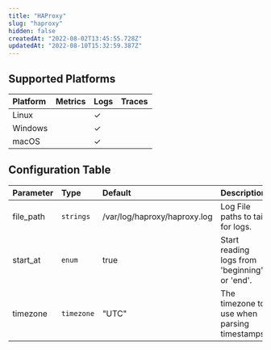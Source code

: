 ```yaml
---
title: "HAProxy"
slug: "haproxy"
hidden: false
createdAt: "2022-08-02T13:45:55.728Z"
updatedAt: "2022-08-10T15:32:59.387Z"
---
```

## Supported Platforms

| Platform | Metrics | Logs | Traces |
| :------- | :------ | :--- | :----- |
| Linux    |         | ✓    |        |
| Windows  |         | ✓    |        |
| macOS    |         | ✓    |        |

## Configuration Table

| Parameter | Type       | Default                      | Description                                   |
| :-------- | :--------- | :--------------------------- | :-------------------------------------------- |
| file_path | `strings`  | /var/log/haproxy/haproxy.log | Log File paths to tail for logs.              |
| start_at  | `enum`     | true                         | Start reading logs from 'beginning' or 'end'. |
| timezone  | `timezone` | "UTC"                        | The timezone to use when parsing timestamps.  |